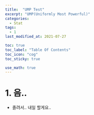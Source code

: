 ```yaml
---
title:  "UMP Test"
excerpt: "UMP(Uniformly Most Powerful)"
categories:
  - Stat
tags:
  - 1
last_modified_at: 2021-07-27

toc: true
toc_label: "Table Of Contents"
toc_icon: "cog"
toc_sticky: true

use_math: true
---
```


#  1. 음..

- 졸려서.. 내일 할게요..

